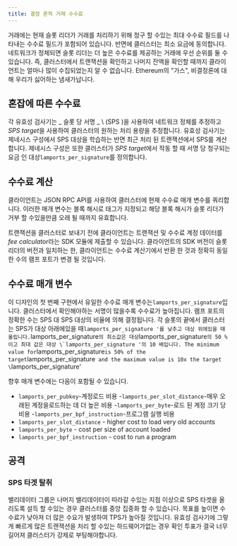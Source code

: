 ```yaml
---
title: 결정 론적 거래 수수료
---
```


거래에는 현재 슬롯 리더가 거래를 처리하기 위해 청구 할 수있는 최대 수수료 필드를 나타내는 수수료 필드가 포함되어 있습니다. 반면에 클러스터는 최소 요금에 동의합니다. 네트워크가 정체되면 슬롯 리더는 더 높은 수수료를 제공하는 거래에 우선 순위를 둘 수 있습니다. 즉, 클러스터에서 트랜잭션을 확인하고 나머지 잔액을 확인할 때까지 클라이언트는 얼마나 많이 수집되었는지 알 수 없습니다. Ethereum의 "가스", 비결정론에 대해 우리가 싫어하는 냄새가납니다.

## 혼잡에 따른 수수료

각 유효성 검사기는 _ 슬롯 당 서명 _ \ (SPS \)을 사용하여 네트워크 정체를 추정하고 *SPS target*을 사용하여 클러스터의 원하는 처리 용량을 추정합니다. 유효성 검사기는 제네시스 구성에서 SPS 대상을 학습하는 반면 최근 처리 된 트랜잭션에서 SPS를 계산합니다. 제네시스 구성은 또한 클러스터가 *SPS target*에서 작동 할 때 서명 당 청구되는 요금 인 대상`lamports_per_signature`를 정의합니다.

## 수수료 계산

클라이언트는 JSON RPC API를 사용하여 클러스터에 현재 수수료 매개 변수를 쿼리합니다. 이러한 매개 변수는 블록 해시로 태그가 지정되고 해당 블록 해시가 슬롯 리더가 거부 할 수있을만큼 오래 될 때까지 유효합니다.

트랜잭션을 클러스터로 보내기 전에 클라이언트는 트랜잭션 및 수수료 계정 데이터를 *fee calculator*라는 SDK 모듈에 제출할 수 있습니다. 클라이언트의 SDK 버전이 슬롯 리더의 버전과 일치하는 한, 클라이언트는 수수료 계산기에서 반환 한 것과 정확히 동일한 수의 램프 포트가 변경 될 것입니다.

## 수수료 매개 변수

이 디자인의 첫 번째 구현에서 유일한 수수료 매개 변수는`lamports_per_signature`입니다. 클러스터에서 확인해야하는 서명이 많을수록 수수료가 높아집니다. 램프 포트의 정확한 수는 SPS 대 SPS 대상의 비율에 의해 결정됩니다. 각 슬롯의 끝에서 클러스터는 SPS가 대상 아래에있을 때`lamports_per_signature '를 낮추고 대상 위에있을 때 올립니다.`lamports_per_signature`의 최소값은 대상`lamports_per_signature`` 의 50 %이고 최대 값은 대상 \`lamports_per_signature '의 10 배입니다. The minimum value for ``lamports_per_signature`is 50% of the target`lamports_per_signature` and the maximum value is 10x the target \`lamports_per_signature'

향후 매개 변수에는 다음이 포함될 수 있습니다.

- `lamports_per_pubkey`-계정로드 비용 -`lamports_per_slot_distance`-매우 오래된 계정을로드하는 데 더 높은 비용 -`lamports_per_byte`-로드 된 계정 크기 당 비용 -`lamports_per_bpf_instruction`-프로그램 실행 비용
- `lamports_per_slot_distance` - higher cost to load very old accounts
- `lamports_per_byte` - cost per size of account loaded
- `lamports_per_bpf_instruction` - cost to run a program

## 공격

### SPS 타겟 탈취

밸리데이터 그룹은 나머지 밸리데이터이 따라갈 수있는 지점 이상으로 SPS 타겟을 올리도록 설득 할 수있는 경우 클러스터를 중앙 집중화 할 수 있습니다. 목표를 높이면 수수료가 낮아져 더 많은 수요가 발생하여 TPS가 높아질 것입니다. 유효성 검사기에 그렇게 빠르게 많은 트랜잭션을 처리 할 수있는 하드웨어가없는 경우 확인 투표가 결국 너무 길어져 클러스터가 강제로 부팅해야합니다.
